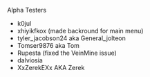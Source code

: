 Alpha Testers


- k0jul
- xhiyikfkox (made backround for main menu)
- tyler_jacobson24 aka General_jolteon
- Tomser9876 aka Tom
- Rupesta (fixed the VeinMine issue)
- dalviosia
- XxZerekEXx AKA Zerek
